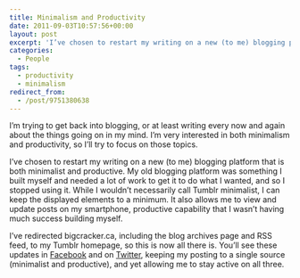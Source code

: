 ```yaml
---
title: Minimalism and Productivity
date: 2011-09-03T10:57:56+00:00
layout: post
excerpt: 'I’ve chosen to restart my writing on a new (to me) blogging platform that is both minimalist and productive.'
categories:
  - People
tags:
  - productivity
  - minimalism
redirect_from:
  - /post/9751380638
---
```


I’m trying to get back into blogging, or at least writing every now and again about the things going on in my mind. I’m very interested in both minimalism and productivity, so I’ll try to focus on those topics.

I’ve chosen to restart my writing on a new (to me) blogging platform that is both minimalist and productive. My old blogging platform was something I built myself and needed a lot of work to get it to do what I wanted, and so I stopped using it. While I wouldn’t necessarily call Tumblr minimalist, I can keep the displayed elements to a minimum. It also allows me to view and update posts on my smartphone, productive capability that I wasn’t having much success building myself.

I’ve redirected bigcracker.ca, including the blog archives page and RSS feed, to my Tumblr homepage, so this is now all there is. You’ll see these updates in [Facebook](http://facebook.com/craigmcnaughton) and on [Twitter](http://twitter.com/craigmcn), keeping my posting to a single source (minimalist and productive), and yet allowing me to stay active on all three.
